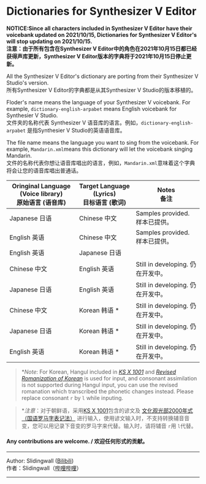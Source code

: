 # Dictionaries for Synthesizer V Editor

**NOTICE:Since all characters included in Synthesizer V Editor have their voicebank updated on 2021/10/15, Dictionaries for Synthesizer V Editor's will stop updating on 2021/10/15.**  
**注意：由于所有包含在Synthesizer V Editor中的角色在2021年10月15日都已经获得声库更新，Synthesizer V Editor版本的字典将于2021年10月15日停止更新。**  
  
All the Synthesizer V Editor's dictionary are porting from their Synthesizer V Studio's version.  
所有Synthesizer V Editor的字典都是从其Synthesizer V Studio的版本移植的。  
  
Floder's name means the language of your Synthesizer V voicebank. For example, `dictionary-english-arpabet` means English voicebank for Synthesier V Studio.  
文件夹的名称代表 Synthesizer V 语音库的语言。例如，`dictionary-english-arpabet` 是指Synthesier V Studio的英语语音库。  
  
The file name means the language you want to sing from the voicebank. For example, `Mandarin.xml`means this dictionary will let the voicebank singing Mandarin.  
文件的名称代表你想让语音库唱出的语言，例如，`Mandarin.xml`意味着这个字典将会让您的语音库唱出普通话。  
  
| Oringinal Language (Voice library)<br />原始语言 (语音库) | Target Language (Lyrics)<br />目标语言 (歌词) | Notes<br />备注                   |
| --------------------------------------------------------- | --------------------------------------------- | --------------------------------- |
| Japanese 日语                                             | Chinese 中文                                  | Samples provided. 样本已提供。    |
| English 英语                                              | Chinese 中文                                  | Samples provided. 样本已提供。    |
| English 英语                                              | Japanese 日语                                 |                                   |
| Chinese 中文                                              | English 英语                                  | Still in developing. 仍在开发中。 |
| Japanese 日语                                             | English 英语                                  | Still in developing. 仍在开发中。 |
| Chinese 中文                                              | Korean 韩语 *                                 | Still in developing. 仍在开发中。 |
| Japanese 日语                                             | Korean 韩语 *                                 | Still in developing. 仍在开发中。 |
| English 英语                                              | Korean 韩语 *                                 | Still in developing. 仍在开发中。 |

> **Note*: For Korean, Hangul included in *[KS X 1001](https://en.wikipedia.org/wiki/KS_X_1001)* and *[Revised Romanization of Korean](https://en.wikipedia.org/wiki/Revised_Romanization_of_Korean)* is used for input, and consonant assimilation is not supported during Hangul input, you can use the revised romanation which transcribed the phonetic changes instead. Please replace consonant `r` by `l` while inputing.

> **注意*：对于朝鲜语，采用[KS X 1001](https://zh.wikipedia.org/wiki/KS_X_1001)包含的谚文及 [文化观光部2000年式（国语罗马字表记法）](https://zh.wikipedia.org/wiki/%E6%96%87%E5%8C%96%E8%A7%82%E5%85%89%E9%83%A82000%E5%B9%B4%E5%BC%8F) 进行输入，使用谚文输入时，不支持转换辅音音变，您可以用记录下音变的罗马字来代替。输入时，请将辅音 `r`用 `l`代替。

#### Any contributions are welcome. / 欢迎任何形式的贡献。

***

Author: Slidingwall ([Bilibili](https://space.bilibili.com/141232009))  
作者：Slidingwall（[哔哩哔哩](https://space.bilibili.com/141232009)）  

***
